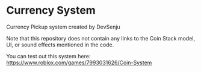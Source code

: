 # Currency System
Currency Pickup system created by DevSenju

Note that this repository does not contain any links to the Coin Stack model, UI, or sound effects mentioned in the code.

You can test out this system here: https://www.roblox.com/games/7993031626/Coin-System
